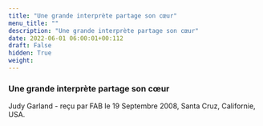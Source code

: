 ```yaml
---
title: "Une grande interprète partage son cœur"
menu_title: ""
description: "Une grande interprète partage son cœur"
date: 2022-06-01 06:00:01+00:112
draft: False
hidden: True
weight:
---
```

### Une grande interprète partage son cœur

Judy Garland - reçu par FAB le 19 Septembre 2008, Santa Cruz, Californie, USA.



